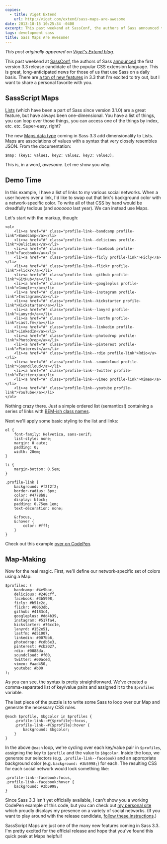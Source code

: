 ```yaml
---
copies:
  - title: Viget Extend
    url: http://viget.com/extend/sass-maps-are-awesome
date: 2013-10-15 10:25:34 -0400
excerpt: This past weekend at SassConf, the authors of Sass announced the first version 3.3 release candidate of the popular CSS extension language. There are a ton of new features in 3.3 that I'm excited to try out, but I want to share a personal favorite with you.
tags: development sass
title: Sass Maps Are Awesome!
---
```


_This post originally appeared on [Viget's Extend blog](http://viget.com/extend/sass-maps-are-awesome)._

This past weekend at [SassConf](http://sassconf.com/), the authors of Sass [announced](https://twitter.com/SassCSS/status/389086335505805312) the first version 3.3 release candidate of the popular CSS extension language. This is great, long-anticipated news for those of us that use Sass on a daily basis. There are [a ton of new features](https://github.com/nex3/sass/blob/master/doc-src/SASS_CHANGELOG.md) in 3.3 that I'm excited to try out, but I want to share a personal favorite with you.


## SassScript Maps

[Lists](https://github.com/nex3/sass/blob/master/doc-src/SASS_CHANGELOG.md#lists) (which have been a part of Sass since version 3.1.0) are a great feature, but have always been one-dimensional. You have a list of things, you can loop over those things, you can access one of the things by index, etc. etc. Super-easy, right?

The new [Maps data type](https://github.com/nex3/sass/blob/master/doc-src/SASS_CHANGELOG.md#sassscript-maps) coming in Sass 3.3 add dimensionality to Lists. Maps are associations of values with a syntax that very closely resembles JSON. From the documentation:

	$map: (key1: value1, key2: value2, key3: value3);

This is, in a word, _awesome_. Let me show you why.


## Demo Time

In this example, I have a list of links to my various social networks. When a user hovers over a link, I'd like to swap out that link's background color with a network-specific color. To write all of that CSS by hand would be dreadfully tedious (and _soooooo_ last year). We can instead use Maps.

Let's start with the markup, though:

	<ol>
	    <li><a href="#" class="profile-link--bandcamp profile-link">Bandcamp</a></li>
	    <li><a href="#" class="profile-link--delicious profile-link">Delicious</a></li>
	    <li><a href="#" class="profile-link--facebook profile-link">Facebook</a></li>
	    <li><a href="#" class="profile-link--ficly profile-link">Ficly</a></li>
	    <li><a href="#" class="profile-link--flickr profile-link">Flickr</a></li>
	    <li><a href="#" class="profile-link--github profile-link">GitHub</a></li>
	    <li><a href="#" class="profile-link--googleplus profile-link">Google+</a></li>
	    <li><a href="#" class="profile-link--instagram profile-link">Instagram</a></li>
	    <li><a href="#" class="profile-link--kickstarter profile-link">Kickstarter</a></li>
	    <li><a href="#" class="profile-link--lanyrd profile-link">Lanyrd</a></li>
	    <li><a href="#" class="profile-link--lastfm profile-link">Last.fm</a></li>
	    <li><a href="#" class="profile-link--linkedin profile-link">LinkedIn</a></li>
	    <li><a href="#" class="profile-link--photodrop profile-link">PhotoDrop</a></li>
	    <li><a href="#" class="profile-link--pinterest profile-link">Pinterest</a></li>
	    <li><a href="#" class="profile-link--rdio profile-link">Rdio</a></li>
	    <li><a href="#" class="profile-link--soundcloud profile-link">SoundCloud</a></li>
	    <li><a href="#" class="profile-link--twitter profile-link">Twitter</a></li>
	    <li><a href="#" class="profile-link--vimeo profile-link">Vimeo</a></li>
	    <li><a href="#" class="profile-link--youtube profile-link">YouTube</a></li>
	</ol>

Nothing crazy there. Just a simple ordered list (semantics!) containing a series of links with [BEM-ish class names](http://csswizardry.com/2013/01/mindbemding-getting-your-head-round-bem-syntax/).

Next we'll apply some basic styling to the list and links:

	ol {
	    font-family: Helvetica, sans-serif;
	    list-style: none;
	    margin: 0 auto;
	    padding: 0;
	    width: 20em;
	}

	li {
	    margin-bottom: 0.5em;
	}

	.profile-link {
	    background: #f2f2f2;
	    border-radius: 3px;
	    color: #4778b8;
	    display: block;
	    padding: 0.75em 1em;
	    text-decoration: none;

	    &:focus,
	    &:hover {
	        color: #fff;
	    }
	}

Check out this example [over on CodePen](http://codepen.io/jgarber/pen/amDlI).


## Map-Making

Now for the real magic. First, we'll define our network-specific set of colors using a Map:

	$profiles: (
	    bandcamp: #4e9bac,
	    delicious: #248cff,
	    facebook: #3b5998,
	    ficly: #b51c2c,
	    flickr: #0063db,
	    github: #4183c4,
	    googleplus: #dd4b39,
	    instagram: #517fa4,
	    kickstarter: #76cc1e,
	    lanyrd: #152e51,
	    lastfm: #d51007,
	    linkedin: #007bb6,
	    photodrop: #cdb6e3,
	    pinterest: #cb2027,
	    rdio: #0088da,
	    soundcloud: #f60,
	    twitter: #00aced,
	    vimeo: #aad450,
	    youtube: #b00
	);

As you can see, the syntax is pretty straightforward. We've created a comma-separated list of key/value pairs and assigned it to the `$profiles` variable.

The last piece of the puzzle is to write some Sass to loop over our Map and generate the necessary CSS rules.

	@each $profile, $bgcolor in $profiles {
	    .profile-link--#{$profile}:focus,
	    .profile-link--#{$profile}:hover {
	        background: $bgcolor;
	    }
	}

In the above `@each` loop, we're cycling over each key/value pair in `$profiles`, assigning the key to `$profile` and the value to `$bgcolor`. Inside the loop, we generate our selectors (e.g. `.profile-link--facebook`) and an appropriate background color (e.g. `background: #3b5998;`) for each. The resulting CSS for each social network would look something like:

	.profile-link--facebook:focus,
	.profile-link--facebook:hover {
	    background: #3b5998;
	}

Since Sass 3.3 isn't yet officially available, I can't show you a working CodePen example of this code, but you can check out [my personal site](http://sixtwothree.org/) which proudly displays my presence on a variety of social networks. (If you want to play around with the release candidate, [follow these instructions](http://rubygems.org/gems/sass/versions/3.3.0.rc.1).)

SassScript Maps are just one of the many new features coming in Sass 3.3. I'm pretty excited for the official release and hope that you've found this quick peak at Maps helpful!